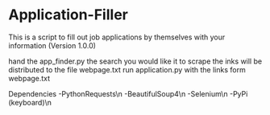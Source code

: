 # Application-Filler
This is a script to fill out job applications by themselves with your information
(Version 1.0.0)


hand the app_finder.py the search you would like it to scrape the inks will be distributed to the file webpage.txt
run application.py with the links form webpage.txt

Dependencies
-PythonRequests\n
-BeautifulSoup4\n
-Selenium\n
-PyPi (keyboard)\n
